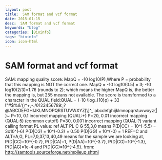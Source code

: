 ```yaml
---
layout: post
title:  SAM format and vcf format
date: 2015-01-15
desc:  SAM format and vcf format
keywords: "blog"
categories: [Bioinfo]
tags: "bioinfo"
icon: icon-html
---
```


# SAM format and vcf format

SAM: mapping quality score: MapQ = -10 log10(P),Where P = probability that this mapping is NOT the correct one. MapQ = -10 log10(0.5) = 3; -10 log10(2/3)=1.76 (rounds to 2); which means the higher MapQ is, the better the mapping is, but 255 means not available. The score is transformed to a character in the QUAL field:QUAL = (-10 \log_{10}p) + 33 !"#$%&'()*+,-./0123456789:;?@ABCDEFGHIJKLMNOPQRSTUVWXYZ[\\]^_`abcdefghijklmnopqrstuvwxyz{|}~ P=10, 0.1 incorrect mapping (QUAL:+) P=20, 0.01 incorrect mapping (QUAL:5) (common cutoff) P=30, 0.001 incorrect mapping (QUAL:?) variant calling format PL value: ref ALT PL C G 55,3,0 means P(D|CC) = 10^(-5.5) = 3x10^(-6) P(D|CG) = 10^(-0.3) = 0.50 P(D|GG) = 10^(-0) = 1 REF=C and ALT=A,G, PL=7,0,37,13,40,49 means for the sample we are looking at, P(D|CC)=10^{-0.7}, P(D|CA)=1, P(D|AA)=10^{-3.7}, P(D|CG)=10^{-1.3}, P(D|AG)=1e-4 and P(D|GG)=10^{-4.9}. from: http://samtools.sourceforge.net/mpileup.shtml
